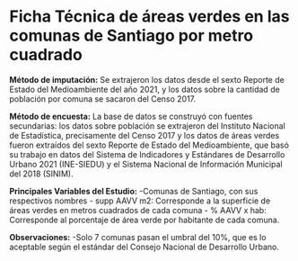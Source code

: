# **Ficha Técnica de áreas verdes en las comunas de Santiago por metro cuadrado**
**Método de imputación:** Se extrajeron los datos desde el sexto Reporte de Estado del Medioambiente del año 2021, y los datos sobre la cantidad de población por comuna se sacaron del Censo 2017.

**Método de encuesta:** La base de datos se construyó con fuentes secundarias: los datos sobre población se extrajeron del Instituto Nacional de Estadística, precisamente del Censo 2017 y los datos de áreas verdes fueron extraídos del sexto Reporte de Estado del Medioambiente, que basó su trabajo en datos del Sistema de Indicadores y Estándares de Desarrollo Urbano 2021 (INE-SIEDU) y el Sistema Nacional de Información Municipal del 2018 (SINIM).

**Principales Variables del Estudio:** -Comunas de Santiago, con sus respectivos nombres - supp AAVV m2: Corresponde a la superficie de áreas verdes en metros cuadrados de cada comuna - % AAVV x hab: Corresponde al porcentaje de área verde por habitante de cada comuna.

**Observaciones:** -Solo 7 comunas pasan el umbral del 10%, que es lo aceptable según el estándar del Consejo Nacional de Desarrollo Urbano.



